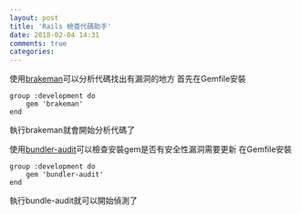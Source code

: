 ```yaml
---
layout: post
title: 'Rails 檢查代碼助手'
date: 2018-02-04 14:31
comments: true
categories: 
---
```

使用[brakeman](https://github.com/presidentbeef/brakeman)可以分析代碼找出有漏洞的地方
首先在Gemfile安裝

	group :development do
		gem 'brakeman'
	end

執行brakeman就會開始分析代碼了

使用[bundler-audit](https://github.com/rubysec/bundler-audit)可以檢查安裝gem是否有安全性漏洞需要更新
在Gemfile安裝

	group :development do
		gem 'bundler-audit'
	end

執行bundle-audit就可以開始偵測了